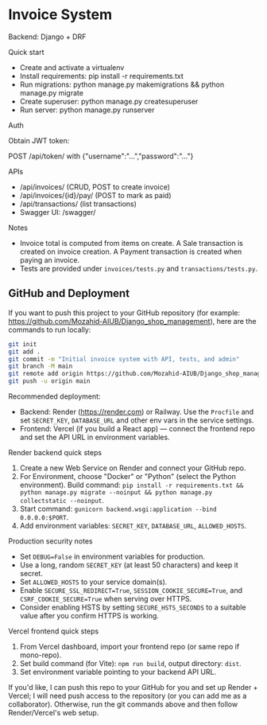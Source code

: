 Invoice System
=================

Backend: Django + DRF

Quick start

- Create and activate a virtualenv
- Install requirements: pip install -r requirements.txt
- Run migrations: python manage.py makemigrations && python manage.py migrate
- Create superuser: python manage.py createsuperuser
- Run server: python manage.py runserver

Auth

Obtain JWT token:

POST /api/token/ with {"username":"...","password":"..."}

APIs

- /api/invoices/  (CRUD, POST to create invoice)
- /api/invoices/{id}/pay/  (POST to mark as paid)
- /api/transactions/ (list transactions)
- Swagger UI: /swagger/

Notes

 - Invoice total is computed from items on create. A Sale transaction is created on invoice creation. A Payment transaction is created when paying an invoice.
 - Tests are provided under `invoices/tests.py` and `transactions/tests.py`.

GitHub and Deployment
---------------------

If you want to push this project to your GitHub repository (for example: https://github.com/Mozahid-AIUB/Django_shop_management), here are the commands to run locally:

```bash
git init
git add .
git commit -m "Initial invoice system with API, tests, and admin"
git branch -M main
git remote add origin https://github.com/Mozahid-AIUB/Django_shop_management.git
git push -u origin main
```

Recommended deployment:
- Backend: Render (https://render.com) or Railway. Use the `Procfile` and set `SECRET_KEY`, `DATABASE_URL` and other env vars in the service settings.
- Frontend: Vercel (if you build a React app) — connect the frontend repo and set the API URL in environment variables.

Render backend quick steps
1. Create a new Web Service on Render and connect your GitHub repo.
2. For Environment, choose "Docker" or "Python" (select the Python environment). Build command: `pip install -r requirements.txt && python manage.py migrate --noinput && python manage.py collectstatic --noinput`.
3. Start command: `gunicorn backend.wsgi:application --bind 0.0.0.0:$PORT`.
4. Add environment variables: `SECRET_KEY`, `DATABASE_URL`, `ALLOWED_HOSTS`.

Production security notes
- Set `DEBUG=False` in environment variables for production.
- Use a long, random `SECRET_KEY` (at least 50 characters) and keep it secret.
- Set `ALLOWED_HOSTS` to your service domain(s).
- Enable `SECURE_SSL_REDIRECT=True`, `SESSION_COOKIE_SECURE=True`, and `CSRF_COOKIE_SECURE=True` when serving over HTTPS.
- Consider enabling HSTS by setting `SECURE_HSTS_SECONDS` to a suitable value after you confirm HTTPS is working.


Vercel frontend quick steps
1. From Vercel dashboard, import your frontend repo (or same repo if mono-repo).
2. Set build command (for Vite): `npm run build`, output directory: `dist`.
3. Set environment variable pointing to your backend API URL.

If you'd like, I can push this repo to your GitHub for you and set up Render + Vercel; I will need push access to the repository (or you can add me as a collaborator). Otherwise, run the git commands above and then follow Render/Vercel's web setup.

